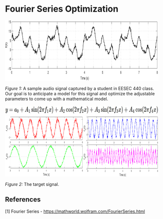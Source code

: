 # Fourier Series Optimization

<img src="figure/sample audio signal.png" alt="sample audio signal" height="200"/>

*Figure 1:* A sample audio signal captured by a student in EESEC 440 class. Our goal is to anticipate a model for this signal and optimize the adjustable parameters to come up with a mathematical model.

<img src="math/fourier anticipated model single line.JPG" alt="fourier series anticipated model" height="30"/>

<img src="figure/fourier series components.png" alt="fourier series components" height="200"/>

*Figure 2:* The target signal.
## References
[1] Fourier Series - https://mathworld.wolfram.com/FourierSeries.html</br>

